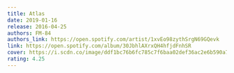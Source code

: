 ```yaml
---
title: Atlas
date: 2019-01-16
release: 2016-04-25
authors: FM-84
authors_link: https://open.spotify.com/artist/1xvEo98zythSrgN69GQevk
link: https://open.spotify.com/album/30JbhlAXrxQH4hfjdFnhSR
cover: https://i.scdn.co/image/ddf1bc76b6fc785c7f6baa02def36ac2e6b590a7
rating: 4.25
---
```

